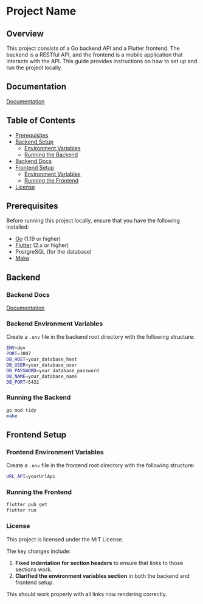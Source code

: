# Project Name

## Overview

This project consists of a Go backend API and a Flutter frontend. The backend is a RESTful API, and the frontend is a
mobile application that interacts with the API. This guide provides instructions on how to set up and run the project
locally.

## Documentation

[Documentation](https://drive.google.com/drive/folders/1ZAmGGtibudneU68qirLa-FDqOuBvKO9z?usp=drive_link)

## Table of Contents

- [Prerequisites](#prerequisites)
- [Backend Setup](#backend)
    - [Environment Variables](#backend-environment-variables)
    - [Running the Backend](#running-the-backend)
- [Backend Docs](#backend-docs)
- [Frontend Setup](#frontend-setup)
    - [Environment Variables](#frontend-environment-variables)
    - [Running the Frontend](#running-the-frontend)
- [License](#license)

## Prerequisites

Before running this project locally, ensure that you have the following installed:

- [Go](https://golang.org/dl/) (1.19 or higher)
- [Flutter](https://flutter.dev/docs/get-started/install) (2.x or higher)
- PostgreSQL (for the database)
- [Make](https://www.gnu.org/software/make/)

## Backend

### Backend Docs

[Documentation](https://routine-back.onrender.com/api/v1/swagger/index.html)

### Backend Environment Variables

Create a `.env` file in the backend root directory with the following structure:

```bash
ENV=dev
PORT=3007
DB_HOST=your_database_host
DB_USER=your_database_user
DB_PASSWORD=your_database_password
DB_NAME=your_database_name
DB_PORT=5432
```

### Running the Backend

```bash
go mod tidy
make
```

## Frontend Setup

### Frontend Environment Variables

Create a `.env` file in the frontend root directory with the following structure:

```bash
URL_API=yourUrlApi
```

### Running the Frontend

```bash
flutter pub get
flutter run
```

### License

This project is licensed under the MIT License.

The key changes include:

1. **Fixed indentation for section headers** to ensure that links to those sections work.
2. **Clarified the environment variables section** in both the backend and frontend setup.

This should work properly with all links now rendering correctly.

